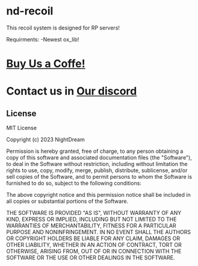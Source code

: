# nd-recoil
This recoil system is designed for RP servers!


Requirments:
-Newest ox_lib!

# [Buy Us a Coffe!](https://nightdream.tebex.io/package/5774667)
# Contact us in [Our discord](https://discord.gg/P9UZuXNrGX)

## License
MIT License

Copyright (c) 2023 NightDream

Permission is hereby granted, free of charge, to any person obtaining a copy of this software and associated documentation files (the "Software"), to deal in the Software without restriction, including without limitation the rights to use, copy, modify, merge, publish, distribute, sublicense, and/or sell copies of the Software, and to permit persons to whom the Software is furnished to do so, subject to the following conditions:

The above copyright notice and this permission notice shall be included in all copies or substantial portions of the Software.

THE SOFTWARE IS PROVIDED "AS IS", WITHOUT WARRANTY OF ANY KIND, EXPRESS OR IMPLIED, INCLUDING BUT NOT LIMITED TO THE WARRANTIES OF MERCHANTABILITY, FITNESS FOR A PARTICULAR PURPOSE AND NONINFRINGEMENT. IN NO EVENT SHALL THE AUTHORS OR COPYRIGHT HOLDERS BE LIABLE FOR ANY CLAIM, DAMAGES OR OTHER LIABILITY, WHETHER IN AN ACTION OF CONTRACT, TORT OR OTHERWISE, ARISING FROM, OUT OF OR IN CONNECTION WITH THE SOFTWARE OR THE USE OR OTHER DEALINGS IN THE SOFTWARE.
